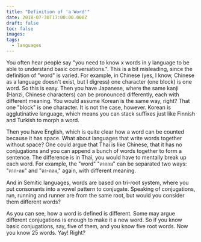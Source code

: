 ```yaml
---
title: "Definition of 'a Word'"
date: 2018-07-30T17:00:00.000Z
draft: false
toc: false
images:
tags:
  - languages
---
```


You often hear people say "you need to know x words in y language to be able to understand basic conversations.". This is a bit misleading, since the definition of "word" is varied. For example, in Chinese (yes, I know, Chinese as a language doesn't exist, but I digress) one character (one block) is one word. So this is easy. Then you have Japanese, where the same kanji (Hanzi, Chinese characters) can be pronounced differently, each with different meaning. You would assume Korean is the same way, right? That one "block" is one character. It is not the case, however. Korean is agglutinative language, which means you can stack suffixes just like Finnish and Turkish to morph a word.

Then you have English, which is quite clear how a word can be counted because it has space. What about languages that write words together without space? One could argue that Thai is like Chinese, that it has no conjugations and you can append a bunch of words together to form a sentence. The difference is in Thai, you would have to mentally break up each word. For example, the "word" "ตากลม" can be separated two ways: "ตาก-ลม" and "ตา-กลม," again, with different meaning.

And in Semitic languages, words are based on tri-root system, where you put consonants into a vowel pattern to conjugate. Speaking of conjugations, run, running and runner are from the same root, but would you consider them different words?

As you can see, how a word is defined is different. Some may argue different conjugations is enough to make it a new word. So if you know basic conjugations, say, five of them, and you know five root words. Now you know 25 words. Yay! Right?
